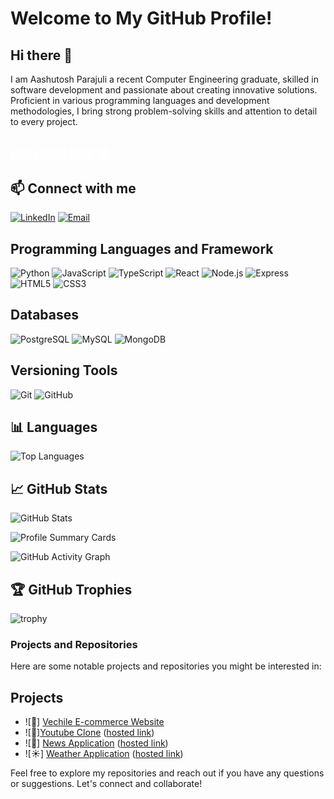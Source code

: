 # Welcome to My GitHub Profile!

## Hi there 👋
I am Aashutosh Parajuli a recent Computer Engineering graduate, skilled in software development and passionate about creating innovative solutions. Proficient in various programming languages and development methodologies, I bring strong problem-solving skills and attention to detail to every project.

## <a href="https://aashutoshparajuli.com.np" target="_blank" style="color:white;">Personal Site 🌐</a>

## 📫 Connect with me

[![LinkedIn](https://img.shields.io/badge/-LinkedIn-0077B5?style=flat-square&logo=LinkedIn&logoColor=white)](https://www.linkedin.com/in/parajuliaashutosh/)
[![Email](https://img.shields.io/badge/-Email-D14836?style=flat-square&logo=Gmail&logoColor=white)](mailto:aashutohparajuli28@gmail.com)

## Programming Languages and Framework

![Python](https://img.shields.io/badge/-Python-3776AB?style=flat-square&logo=python&logoColor=white)
![JavaScript](https://img.shields.io/badge/-JavaScript-F7DF1E?style=flat-square&logo=javascript&logoColor=black)
![TypeScript](https://img.shields.io/badge/-TypeScript-3178C6?style=flat-square&logo=typescript&logoColor=white)
![React](https://img.shields.io/badge/-React-61DAFB?style=flat-square&logo=react&logoColor=white)
![Node.js](https://img.shields.io/badge/-Node.js-339933?style=flat-square&logo=node.js&logoColor=white)
![Express](https://img.shields.io/badge/-Express-000000?style=flat-square&logo=express&logoColor=white)
![HTML5](https://img.shields.io/badge/-HTML5-E34F26?style=flat-square&logo=html5&logoColor=white)
![CSS3](https://img.shields.io/badge/-CSS3-1572B6?style=flat-square&logo=css3&logoColor=white)

## Databases

![PostgreSQL](https://img.shields.io/badge/-PostgreSQL-336791?style=flat-square&logo=postgresql&logoColor=white)
![MySQL](https://img.shields.io/badge/-MySQL-4479A1?style=flat-square&logo=mysql&logoColor=white)
![MongoDB](https://img.shields.io/badge/-MongoDB-47A248?style=flat-square&logo=mongodb&logoColor=white)

## Versioning Tools

![Git](https://img.shields.io/badge/-Git-F05032?style=flat-square&logo=git&logoColor=white)
![GitHub](https://img.shields.io/badge/-GitHub-181717?style=flat-square&logo=github&logoColor=white)

## 📊 Languages
![Top Languages](https://github-readme-stats.vercel.app/api/top-langs/?username=aashu1tosh&layout=compact)

## 📈 GitHub Stats

![GitHub Stats](https://github-readme-stats.vercel.app/api?username=aashu1tosh&show_icons=true&hide_border=true)

![Profile Summary Cards](https://github-profile-summary-cards.vercel.app/api/cards/profile-details?username=aashu1tosh&theme=vue)

![GitHub Activity Graph](https://activity-graph.herokuapp.com/graph?username=yourusername&theme=react-dark)

## 🏆 GitHub Trophies

![trophy](https://github-profile-trophy.vercel.app/?username=aashu1tosh&theme=onedark)

### Projects and Repositories
Here are some notable projects and repositories you might be interested in:

## Projects

- ![🚗] [Vechile E-commerce Website](https://github.com/aashu1tosh/annata-Vechile-Buying-Selling-Website-)
- ![🎥][Youtube Clone](https://github.com/aashu1tosh/youtube-clone) ([hosted link](https://youtube.aashutoshparajuli.com.np))
- ![📰] [News Application](https://github.com/aashu1tosh/news-app) ([hosted link](https://youtube.aashutoshparajuli.com.np))
- ![☀️] [Weather Application](https://github.com/aashu1tosh/my-weather-app) ([hosted link](https://weather.aashutoshparajuli.com.np))

Feel free to explore my repositories and reach out if you have any questions or suggestions. Let's connect and collaborate!

